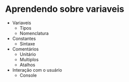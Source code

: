 # Aprendendo sobre variaveis

* Variaveis
    * Tipos
    * Nomenclatura
* Constantes
    * Sintaxe
* Comentários
    * Unitário
    * Multiplos
    * Atalhos
* Interação com o usuário
    * Console